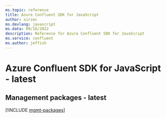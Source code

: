 ```yaml
---
ms.topic: reference
title: Azure Confluent SDK for JavaScript
author: xirzec
ms.devlang: javascript
ms.data: 09/16/2022
description: Reference for Azure Confluent SDK for JavaScript
ms.service: confluent
ms.author: jeffish
---
```

# Azure Confluent SDK for JavaScript - latest

## Management packages - latest
[!INCLUDE [mgmt-packages](confluent-mgmt-index.md)]
